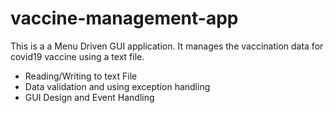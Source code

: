 # vaccine-management-app
This is a a Menu Driven GUI application. It manages the vaccination data for covid19 vaccine using a text file.

- Reading/Writing to text File
- Data validation and using exception handling
- GUI Design and Event Handling
